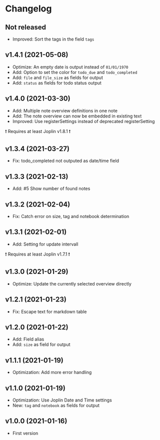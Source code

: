 # Changelog

## Not released

- Improved: Sort the tags in the field `tags`

## v1.4.1 (2021-05-08)

- Optimize: An empty date is output instead of `01/01/1970`
- Add: Option to set the color for `todo_due` and `todo_completed`
- Add: `file` and `file_size` as fields for output
- Add: `status` as fields for todo status output

## v1.4.0 (2021-03-30)

- Add: Multiple note overview definitions in one note
- Add: The note overview can now be embedded in existing text
- Improved: Use registerSettings instead of deprecated registerSetting

❗ Requires at least Joplin v1.8.1 ❗

## v1.3.4 (2021-03-27)

- Fix: todo_completed not outputed as date/time field

## v1.3.3 (2021-02-13)

- Add: #5 Show number of found notes

## v1.3.2 (2021-02-04)

- Fix: Catch error on size, tag and notebook determination

## v1.3.1 (2021-02-01)

- Add: Setting for update intervall

❗ Requires at least Joplin v1.7.1 ❗

## v1.3.0 (2021-01-29)

- Optimize: Update the currently selected overview directly

## v1.2.1 (2021-01-23)

- Fix: Escape text for markdown table

## v1.2.0 (2021-01-22)

- Add: Field alias
- Add: `size` as field for output

## v1.1.1 (2021-01-19)

- Optimization: Add more error handling

## v1.1.0 (2021-01-19)

- Optimization: Use Joplin Date and Time settings
- New: `tag` and `notebook` as fields for output

## v1.0.0 (2021-01-16)

- First version
